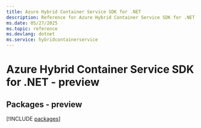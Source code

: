 ```yaml
---
title: Azure Hybrid Container Service SDK for .NET
description: Reference for Azure Hybrid Container Service SDK for .NET
ms.date: 05/27/2025
ms.topic: reference
ms.devlang: dotnet
ms.service: hybridcontainerservice
---
```

# Azure Hybrid Container Service SDK for .NET - preview
## Packages - preview
[!INCLUDE [packages](hybrid-container-service-index.md)]